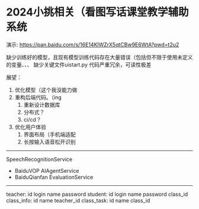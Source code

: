 # 2024小挑相关（看图写话课堂教学辅助系统

演示: https://pan.baidu.com/s/16E14KlWZrX5qtCBw9E6WtA?pwd=t2u2

缺少训练好的模型，且现有模型训练代码存在大量错误（包括但不限于使用未定义的变量、、、
缺少关键文件uistart.py
代码严重冗余，可读性极差

展望：
1. 优化模型（这个我没能力做
2. 重构后端代码。（ing
   1. 重新设计数据库
   2. 分布式？
   3. ci/cd？
3. 优化用户体验
   1. 界面布局（手机端适配
   2. 长按输入语音松开识别

---
SpeechRecognitionService
   - BaiduVOP
AIAgentService
  - BaiduQianfan
EvaluationService

---
teacher: id login name password
student: id login name password class_id
class_info: id name teacher_id
class_task: id name class_id

